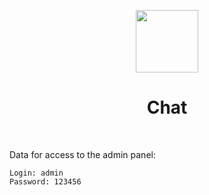<p align="center">
    <a href="https://github.com/yiisoft" target="_blank">
        <img src="https://avatars0.githubusercontent.com/u/993323" height="100px">
    </a>
    <h1 align="center">Chat</h1>
    <br>
</p>

Data for access to the admin panel:

~~~
Login: admin
Password: 123456
~~~